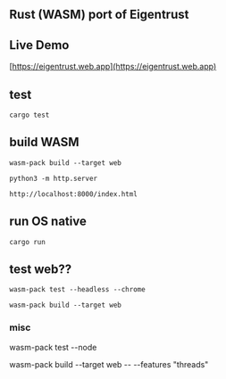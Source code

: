 ## Rust (WASM) port of Eigentrust

## Live Demo
[https://eigentrust.web.app](https://eigentrust.web.app)

## test
```
cargo test
```

## build WASM
```
wasm-pack build --target web

python3 -m http.server

http://localhost:8000/index.html
```


## run OS native
```
cargo run
```



## test web??
```
wasm-pack test --headless --chrome

wasm-pack build --target web
```


### misc 
wasm-pack test --node

wasm-pack build --target web -- --features "threads"